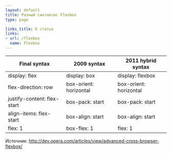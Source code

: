 ```yaml
---
layout: default
title: Разный синтаксис Flexbox
type: page

links_title: К статье
links:
- url: /flexbox
  name: Flexbox
---
```

<table>
  <thead>
    <tr>
      <th>Final syntax</th>
      <th>2009 syntax</th>
      <th>2011 hybrid syntax</th>
    </tr>
  </thead>
  <tbody>
    <tr>
      <td>display: flex</td>
      <td>display: box</td>
      <td>display: flexbox</td>
    </tr>
    <tr>
      <td>flex-direction: row</td>
      <td>box-orient: horizontal</td>
      <td>box-orient: horizontal</td>
    </tr>
    <tr>
      <td>justify-content: flex-start</td>
      <td>box-pack: start</td>
      <td>box-pack: start</td>
    </tr>
    <tr>
      <td>align-items: flex-start</td>
      <td>box-align: start</td>
      <td>box-align: start</td>
    </tr>
    <tr>
      <td>flex: 1</td>
      <td>box-flex: 1</td>
      <td>flex: 1</td>
    </tr>
  </tbody>
</table>

Источник: <a href="http://dev.opera.com/articles/view/advanced-cross-browser-flexbox/">http://dev.opera.com/articles/view/advanced-cross-browser-flexbox/</a>
